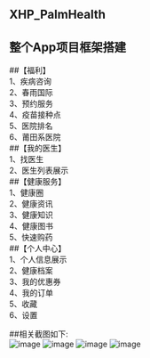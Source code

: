 ## XHP_PalmHealth
## 整个App项目框架搭建<br>
##【福利】<br>
  1、疾病咨询<br>
  2、春雨国际<br>
  3、预约服务<br>
  4、疫苗接种点<br>
  5、医院排名<br>
  6、莆田系医院<br>
##【我的医生】<br>
  1、找医生<br>
  2、医生列表展示<br>
##【健康服务】<br>
  1、健康圈<br>
  2、健康资讯<br>
  3、健康知识<br>
  4、健康图书<br>
  5、快速购药<br>
##【个人中心】<br>
  1、个人信息展示<br>
  2、健康档案<br>
  3、我的优惠券<br>
  4、我的订单<br>
  5、收藏<br>
  6、设置<br>


##相关截图如下: <br>
![image](https://github.com/ResearchLove/XHP_PalmHealth/blob/master/PalmHealth/Resources/Images/welfare.png)
![image](https://github.com/ResearchLove/XHP_PalmHealth/blob/master/PalmHealth/Resources/Images/myDoctor.png)
![image](https://github.com/ResearchLove/XHP_PalmHealth/blob/master/PalmHealth/Resources/Images/healthService.png)
![image](https://github.com/ResearchLove/XHP_PalmHealth/blob/master/PalmHealth/Resources/Images/personalCenter.png)
